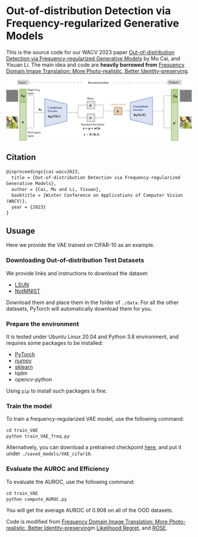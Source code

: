 # Out-of-distribution Detection via Frequency-regularized Generative Models

This is the source code for our WACV 2023 paper [Out-of-distribution Detection via Frequency-regularized Generative Models](https://arxiv.org/abs/2208.09083)
by Mu Cai, and Yixuan Li. The main idea and code are **heavily borrowed from** [Frequency Domain Image Translation: More Photo-realistic, Better Identity-preserving](https://github.com/mu-cai/frequency-domain-image-translation/). 

<div align="center">
  <img src="figure/concept.png" width="640">
</div>



## Citation
```
@inproceedings{cai-wacv2023,
  title = {Out-of-distribution Detection via Frequency-regularized Generative Models},
  author = {Cai, Mu and Li, Yixuan},
  booktitle = {Winter Conference on Applications of Computer Vision (WACV)},
  year = {2023}
}
```



## Usuage

Here we provide the VAE trained on CIFAR-10 as an example. 

###  Downloading Out-of-distribution Test Datasets

We provide links and instructions to download the dataset:

* [LSUN](https://www.dropbox.com/s/moqh2wh8696c3yl/LSUN_resize.tar.gz)
* [NotMNIST](https://www.kaggle.com/trolleyproblem/notmnist-small)

Download them and place them in the folder of `./data`.
For all the other datasets, PyTorch will automatically download them for you.


###  Prepare the environment

It is tested under Ubuntu Linux 20.04 and Python 3.8 environment, and requires some packages to be installed:

* [PyTorch](https://pytorch.org/)
* [numpy](http://www.numpy.org/)
* [sklearn](https://scikit-learn.org/stable/)
* tqdm
* opencv-python

Using ``pip`` to install such packages is fine. 


### Train the model

To train a frequency-regularized VAE model, use the following command:


```
cd train_VAE
python train_VAE_freq.py
```


Alternatively, you can download a pretrained checkpoint [here](https://drive.google.com/file/d/1e-dG-s6zdIdg3xlXtj7pcTyFbFg9G5U2/view?usp=share_link), and put it under ``./saved_models/VAE_cifar10``.




### Evaluate the AUROC and Efficiency


To evaluate the AUROC, use the following command:

```
cd train_VAE
python compute_AUROC.py
```

You will get the average AUROC of 0.908 on all of the OOD datasets.



Code is modified from [Frequency Domain Image Translation: More Photo-realistic, Better Identity-preserving](https://github.com/mu-cai/frequency-domain-image-translation/)m [Likelihood Regret](https://github.com/XavierXiao/Likelihood-Regret), and
[ROSE](https://github.com/shinypond/ood_detection).













